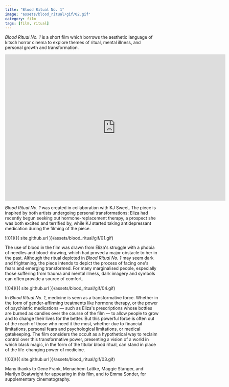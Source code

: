 ```yaml
---
title: "Blood Ritual No. 1"
image: "assets/blood_ritual/gif/02.gif"
category: film
tags: [film, ritual]
---
```

_Blood Ritual No. 1_ is a short film which borrows the aesthetic language of kitsch horror cinema to explore themes of ritual, mental illness, and personal growth and transformation.

<div class="vimeo"><iframe src="https://player.vimeo.com/video/161779272" width="720" height="478" frameborder="0" webkitallowfullscreen mozallowfullscreen allowfullscreen></iframe></div>

_Blood Ritual No. 1_ was created in collaboration with KJ Sweet. The piece is inspired by both artists undergoing personal transformations: Eliza had recently begun seeking out hormone-replacement therapy, a prospect she was both excited and terrified by, while KJ started taking antidepressant medication during the filming of the piece.

<!-- ![07]({{ site.github.url }}/assets/blood_ritual/gif/07.gif)
![05]({{ site.github.url }}/assets/blood_ritual/gif/05.gif) -->
![01]({{ site.github.url }}/assets/blood_ritual/gif/01.gif)

The use of blood in the film was drawn from Eliza's struggle with a phobia of needles and blood-drawing, which had proved a major obstacle to her in the past. Although the ritual depicted in _Blood Ritual No. 1_ may seem dark and frightening, the piece intends to depict the process of facing one's fears and emerging transformed. For many marginalised people, especially those suffering from trauma and mental illness, dark imagery and symbols can often provide a source of comfort.

![04]({{ site.github.url }}/assets/blood_ritual/gif/04.gif)

In _Blood Ritual No. 1_, medicine is seen as a transformative force. Whether in the form of gender-affirming treatments like hormone therapy, or the power of psychiatric medications &mdash; such as Eliza's prescriptions whose bottles are burned as candles over the course of the film &mdash; to allow people to grow and to change their lives for the better. But this powerful force is often out of the reach of those who need it the most, whether due to financial limitations, personal fears and psychological limitations, or medical gatekeeping. The film considers the occult as a hypothetical way to reclaim control over this transformative power, presenting a vision of a world in which black magic, in the form of the titular blood ritual, can stand in place of the life-changing power of medicine.

![03]({{ site.github.url }}/assets/blood_ritual/gif/03.gif)
<!-- ![06]({{ site.github.url }}/assets/blood_ritual/gif/06.gif) -->

Many thanks to Gene Frank, Menachem Lattke, Maggie Stanger, and Marilyn Boatwright for appearing in this film, and to Emma Sonder, for supplementary cinematography.
<!-- ![02]({{ site.github.url }}/assets/blood_ritual/gif/02.gif) -->
